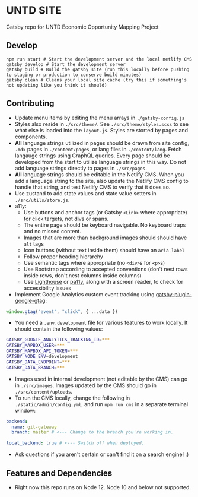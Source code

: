 # UNTD SITE

Gatsby repo for UNTD Economic Opportunity Mapping Project

## Develop

```shell
npm run start # Start the development server and the local netlify CMS
gatsby develop # Start the development server
gatsby build # Build the gatsby site (run this locally before pushing to staging or production to conserve build minutes)
gatsby clean # Cleans your local site cache (try this if something's not updating like you think it should)
```

## Contributing

- Update menu items by editing the menu arrays in `./gatsby-config.js`
- Styles also reside in `./src/theme/`. See `./src/theme/styles.scss` to see what else is loaded into the `layout.js`. Styles are storted by pages and components.
- **All** language strings utilized in pages should be drawn from site config, `.mdx` pages in `./content/pages`, or lang files in `./content/lang`. Fetch langauge strings using GraphQL queries. Every page should be developed from the start to utilize language strings in this way. Do not add language strings directly to pages in `./src/pages`.
- **All** language strings should be editable in the Netlify CMS. When you add a language string to the site, also update the Netlify CMS config to handle that string, and test Netlify CMS to verify that it does so.
- Use zustand to add state values and state value setters in `./src/utils/store.js`.
- a11y:
  - Use buttons and anchor tags (or Gatsby `<Link>` where appropriate) for click targets, not divs or spans.
  - The entire page should be keyboard navigable. No keyboard traps and no missed content.
  - Images that are more than background images should should have `alt` tags
  - Icon buttons (without text inside them) should have an `aria-label`
  - Follow proper heading hierarchy
  - Use semantic tags where appropriate (no `<div>`s for `<p>`s)
  - Use Bootstrap according to accepted conventions (don't nest rows inside rows, don't nest columns inside columns)
  - Use [Lighthouse](https://developers.google.com/web/tools/lighthouse/) or [pa11y](https://pa11y.org/), along with a screen reader, to check for accessibility issues
- Implement Google Analytics custom event tracking using [gatsby-plugin-google-gtag](https://www.gatsbyjs.com/plugins/gatsby-plugin-google-gtag/?=gtag):
```javascript
window.gtag("event", "click", { ...data })
```
- You need a `.env.development` file for various features to work locally. It should contain the following values:
```bash
GATSBY_GOOGLE_ANALYTICS_TRACKING_ID=***
GATSBY_MAPBOX_USER=***
GATSBY_MAPBOX_API_TOKEN=***
GATSBY_NODE_ENV=development
GATSBY_DATA_ENDPOINT=***
GATSBY_DATA_BRANCH=***
```
- Images used in internal development (not editable by the CMS) can go in `./src/images`. Images updated by the CMS should go in `./src/content/uploads`.
- To run the CMS locally, change the following in `./static/admin/config.yml`, and run `npm run cms` in a separate terminal window:
```yaml
backend:
  name: git-gateway
  branch: master # <--- Change to the branch you're working in.

local_backend: true # <--- Switch off when deployed.
```
- Ask questions if you aren't certain or can't find it on a search engine! :)


## Features and Dependencies

- Right now this repo runs on Node 12. Node 10 and below not supported.

